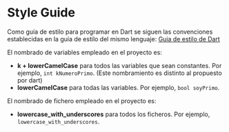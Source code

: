 # Style Guide

Como guía de estilo para programar en Dart se siguen las convenciones establecidas en la guía de estilo del mismo lenguaje:
[Guia de estilo de Dart](https://dart.dev/effective-dart/style)

El nombrado de variables empleado en el proyecto es:
- **k + lowerCamelCase** para todos las variables que sean constantes. Por ejemplo, `int kNumeroPrimo`. (Este nombramiento es distinto al propuesto por dart)
- **lowerCamelCase** para todas las variables. Por ejemplo, `bool soyPrimo`.

El nombrado de fichero empleado en el proyecto es:
- **lowercase_with_underscores** para todos los ficheros. Por ejemplo, `lowercase_with_underscores`.
